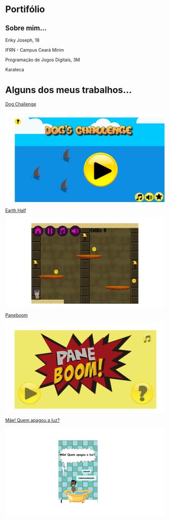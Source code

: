 # Portifólio

## Sobre mim...
Eriky Joseph, 18

IFRN - Campus Ceará Mirim 

Programação de Jogos Digitais, 3M 

Karateca 

# Alguns dos meus trabalhos... 

<a href = " https://ruanaffff.github.io/CAOZINHOGUB/ " target = "_blank" > Dog Challenge </a>

![imagem](jogo.png)

<a href="https://hadssajordana7.github.io/earthhalf/" target="_blank"> Earth Half </a>

![imagem2](Jogo2.png)

<a href="https://hanzpeters.github.io/Paneboom/" target="_blank"> Paneboom </a>

![imagem3](Jogo3.png)

<a href="https://erikyjoseph.github.io/maequemapagou/" target="_blank"> Mãe! Quem apagou a luz? </a>

![imagem4](jogo44.png)





